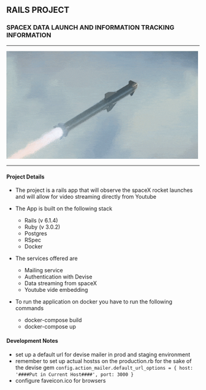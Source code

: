 ## RAILS PROJECT
  ### SPACEX DATA LAUNCH AND INFORMATION TRACKING INFORMATION
  ___
 
 <img src="./app/assets/images/starship.gif"  width="500" >
 
  ___
 
  #### Project Details
 
  * The project is a rails app that will observe the spaceX rocket launches and will allow for video streaming directly from Youtube
 
  * The App is built on the following stack
 
      * Rails (v 6.1.4)
      * Ruby (v 3.0.2)
     * Postgres
     * RSpec
     * Docker

 * The services offered are
     * Mailing service
     * Authentication with Devise
     * Data streaming from spaceX
     * Youtube vide embedding

 * To run the application on docker you have to run the following commands

     * docker-compose build
     * docker-compose up


 #### Development Notes
 - set up a default url for devise mailer in prod and staging environment
 - remember to set up actual hostss on the production.rb for the sake of the devise gem
  `config.action_mailer.default_url_options = { host: '####Put in Current Host####', port: 3000 }`
 - configure faveicon.ico for browsers


